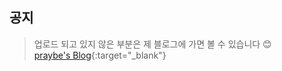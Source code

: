 ## 공지
>  업로드 되고 있지 않은 부분은 제 블로그에 가면 볼 수 있습니다 😊<br>
>  [praybe's Blog](https://praybe.tistory.com/category/%EA%B8%B0%EC%88%A0%EB%A9%B4%EC%A0%91%EC%A4%80%EB%B9%84){:target="_blank"}

